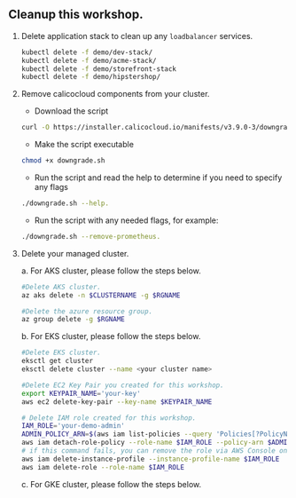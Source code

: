 ## Cleanup this workshop.

1. Delete application stack to clean up any `loadbalancer` services.

    ```bash
    kubectl delete -f demo/dev-stack/
    kubectl delete -f demo/acme-stack/
    kubectl delete -f demo/storefront-stack
    kubectl delete -f demo/hipstershop/
    ```

2. Remove calicocloud components from your cluster.
   - Download the script 
   ```bash
   curl -O https://installer.calicocloud.io/manifests/v3.9.0-3/downgrade.sh
   ```

   - Make the script executable 
   ```bash
   chmod +x downgrade.sh
   ```

   - Run the script and read the help to determine if you need to specify any flags 
   ```bash
   ./downgrade.sh --help.
   ```

   - Run the script with any needed flags, for example: 
   ```bash
   ./downgrade.sh --remove-prometheus.
   
   ```   

3. Delete your managed cluster.
   
    a. For AKS cluster, please follow the steps below.  

    ```bash
    #Delete AKS cluster.
    az aks delete -n $CLUSTERNAME -g $RGNAME
    ```

    ```bash
    #Delete the azure resource group. 
    az group delete -g $RGNAME
    ```


   b. For EKS cluster, please follow the steps below.  

    ```bash
    #Delete EKS cluster.
    eksctl get cluster 
    eksctl delete cluster --name <your cluster name>
    ```

    ```bash
    #Delete EC2 Key Pair you created for this workshop.
    export KEYPAIR_NAME='your-key'
    aws ec2 delete-key-pair --key-name $KEYPAIR_NAME
    ```

    ```bash
    # Delete IAM role created for this workshop.
    IAM_ROLE='your-demo-admin'
    ADMIN_POLICY_ARN=$(aws iam list-policies --query 'Policies[?PolicyName==`AdministratorAccess`].Arn' --output text)
    aws iam detach-role-policy --role-name $IAM_ROLE --policy-arn $ADMIN_POLICY_ARN
    # if this command fails, you can remove the role via AWS Console once you delete the Cloud9 instance
    aws iam delete-instance-profile --instance-profile-name $IAM_ROLE
    aws iam delete-role --role-name $IAM_ROLE
    ```

   c. For GKE cluster, please follow the steps below.  

   